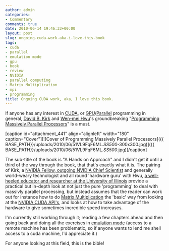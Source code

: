 ```yaml
---
author: admin
categories:
- Commentary
comments: true
date: 2010-06-14 19:46:33+00:00
layout: post
slug: ongoing-cuda-work-aka-i-love-this-book
tags:
- cuda
- parallel
- emulation mode
- gpu
- book
- review
- NVIDIA
- parallel computing
- Matrix Multiplication
- mpi
- programming
title: Ongoing CUDA work, aka, I love this book.
---
```



If anyone has any interest in [CUDA](http://en.wikipedia.org/wiki/CUDA), or [GPU](http://en.wikipedia.org/wiki/GPGPU)/[Parallel](http://en.wikipedia.org/wiki/Parallel%20computing) programming in general, [David B. Kirk](http://en.wikipedia.org/wiki/David%20Kirk%20%28scientist%29) and [Wen-mei Hwu](http://en.wikipedia.org/wiki/Wen-mei%20Hwu)'s groundbreaking "[Programming Massively Parallel Processors](http://www.amazon.com/gp/product/0123814723?tag=apture-20)" is a must.

[caption id="attachment_441" align="alignleft" width="180" caption="Cover"][![Cover of Programming Massively Parallel Processors]({{ BASE_PATH}}/uploads/2010/06/51VL9FqF6ML._SS500_-300x300.jpg)]({{ BASE_PATH}}/uploads/2010/06/51VL9FqF6ML._SS500_.jpg)[/caption]

The sub-title of the book is "A Hands on Approach" and I didn't get it until a third of the way through the book, that that's exactly what it is. The pairing of Kirk, a [NVIDIA Fellow, outgoing NVIDIA Chief Scientist](http://www.nvidia.com/object/bio_kirk.html) and generally world-weary technologist and all round 'hardware guru' with Hwu, [a well-heeled educator and researcher at the University of Illinois](http://impact.crhc.illinois.edu/people/current/hwu.php) provide a practical but in-depth look at not just the pure 'programming' to deal with massivly parallel processing, but instead assumes that the reader can work out for instance how to do [Matrix Multiplication](http://en.wikipedia.org/wiki/Matrix%20multiplication) the 'basic' way from looking at the [NVIDIA CUDA API's](http://www.nvidia.com/object/cuda_home.html), and looks at how to take advantage of the hardware to give sometimes incredible speed increases.

I'm currently still working through it; reading a few chapters ahead and then going back and doing all the exercises in [emulation mode](http://www.ncsa.illinois.edu/UserInfo/Training/Workshops/CUDA/presentations/tutorial-CUDA.html) (access to a remote machine has been problematic, so if anyone wants to lend me shell access to a cuda machine, I'd appreciate it.)

For anyone looking at this field, this is the bible!
